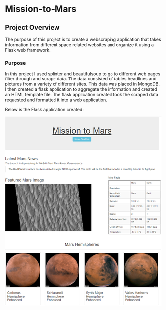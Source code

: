 # Mission-to-Mars

## Project Overview
The purpose of this project is to create a webscraping application that takes information from different space related websites and organize it using a Flask web framework.

### Purpose
In this project I used splinter and beautifulsoup to go to different web pages filter through and scrape data. The data consisted of tables headlines and pictures from a variety of different sites. This data was placed in MongoDB. I 
then created a flask application to aggregate the information and created an HTML template file. The flask application created took the scraped data requested and formatted it into a web application. 

Below is the Flask application created:

![](Resources/mission_to_mars.PNG)
